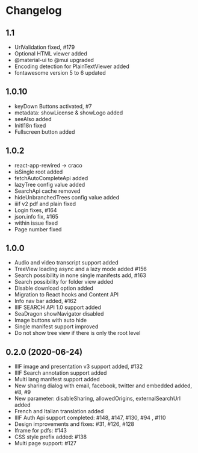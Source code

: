 # Changelog

## 1.1

* UrlValidation fixed, #179
* Optional HTML viewer added
* @material-ui to @mui upgraded
* Encoding detection for PlainTextViewer added
* fontawesome version 5 to 6 updated

## 1.0.10

* keyDown Buttons activated, #7
* metadata: showLicense & showLogo added
* seeAlso added
* InitI18n fixed
* Fullscreen button added

## 1.0.2

* react-app-rewired -> craco
* isSingle root added
* fetchAutoCompleteApi added
* lazyTree config value added
* SearchApi cache removed
* hideUnbranchedTrees config value added
* iiif v2 pdf and plain fixed
* Login fixes, #164
* json.info fix, #165
* within issue fixed
* Page number fixed

## 1.0.0

* Audio and video transcript support added
* TreeView loading async and a lazy mode added #156
* Search possibility in none single manifests add, #163
* Search possibility for folder view added
* Disable download option added
* Migration to React hooks and Content API
* Info nav bar added, #162
* IIIF SEARCH API 1.0 support added
* SeaDragon showNavigator disabled
* Image buttons with auto hide
* Single manifest support improved
* Do not show tree view if there is only the root level

## 0.2.0 (2020-06-24)

* IIIF image and presentation v3 support added, #132
* IIIF Search annotation support added
* Multi lang manifest support added
* New sharing dialog with email, facebook, twitter and embedded added, #8, #9
* New parameter: disableSharing, allowedOrigins, externalSearchUrl added
* French and Italian translation added
* IIIF Auth Api support completed: #148, #147, #130, #94 , #110
* Design improvements and fixes: #31, #126, #128
* Iframe for pdfs: #143
* CSS style prefix added: #138
* Multi page support: #127
